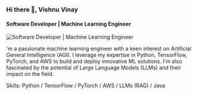 ### Hi there 👋, Vishnu Vinay
#### Software Developer | Machine Learning Engineer 
![Software Developer | Machine Learning Engineer ](https://static.vecteezy.com/system/resources/previews/004/940/920/non_2x/artificial-intelligence-machine-learning-ai-data-deep-learning-for-future-technology-artwork-mining-isometric-neural-network-machine-programming-and-responsive-web-banner-illustration-vector.jpg)

'm a passionate machine learning engineer with a keen interest on Artificial General Intelligence (AGI). I leverage my expertise in Python, TensorFlow, PyTorch, and AWS to build and deploy innovative ML solutions. I'm also fascinated by the potential of Large Language Models (LLMs) and their impact on the field.

Skills: Python / TensorFlow / PyTorch / AWS / LLMs (RAG) / Java

